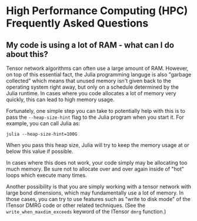 # High Performance Computing (HPC) Frequently Asked Questions

## My code is using a lot of RAM - what can I do about this?

Tensor network algorithms can often use a large amount of RAM. However, on top
of this essential fact, the Julia programming languge is also "garbage collected"
which means that unused memory isn't given back to the operating system right away, 
but only on a schedule determined by the Julia runtime. In cases where you code
allocates a lot of memory very quickly, this can lead to high memory usage.

Fortunately, one simple step you can take to potentially help with this is to pass
the `--heap-size-hint` flag to the Julia program when you start it. For example,
you can call Julia as:
```
julia --heap-size-hint=100G
```
When you pass this heap size, Julia will try to keep the memory usage at or below this
value if possible.

In cases where this does not work, your code simply may be allocating too much memory.
Be sure not to allocate over and over again inside of "hot" loops which execute many times.

Another possibility is that you are simply working with a tensor network with large 
bond dimensions, which may fundamentally use a lot of memory. In those cases, you can 
try to use features such as "write to disk mode" of the ITensor DMRG code or other related
techniques. (See the `write_when_maxdim_exceeds` keyword of the ITensor `dmrg` function.)

